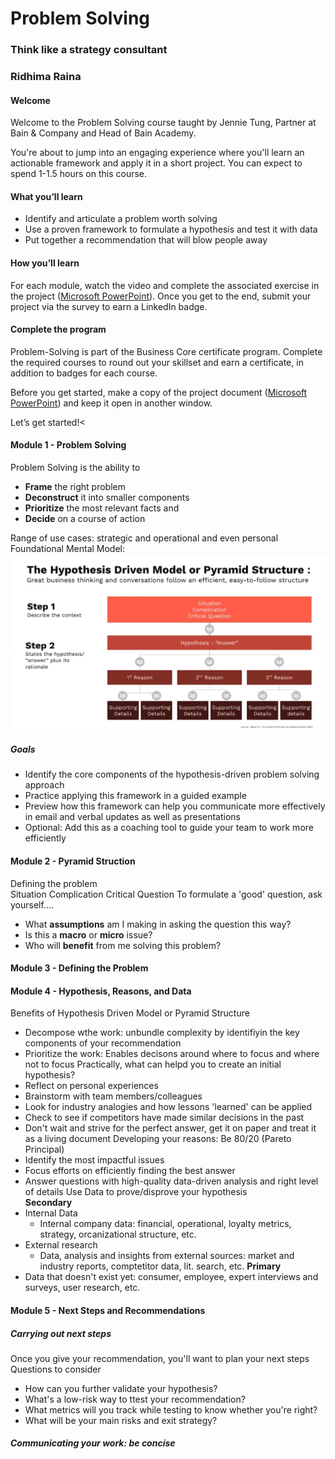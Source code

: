 # Problem Solving
### Think like a strategy consultant
### Ridhima Raina

#### Welcome

Welcome to the Problem Solving course taught by Jennie Tung, Partner at Bain & Company and Head of Bain Academy.

You're about to jump into an engaging experience where you'll learn an actionable framework and apply it in a short project. You can expect to spend 1-1.5 hours on this course.

#### What you’ll learn
- Identify and articulate a problem worth solving
- Use a proven framework to formulate a hypothesis and test it with data
- Put together a recommendation that will blow people away


#### How you’ll learn
For each module, watch the video and complete the associated exercise in the project ([Microsoft PowerPoint](https://media.sectionschool.com/courses/problem-solving/Problem_Solving_Project.pptx)). Once you get to the end, submit your project via the survey to earn a LinkedIn badge.

#### Complete the program
Problem-Solving is part of the Business Core certificate program. Complete the required courses to round out your skillset and earn a certificate, in addition to badges for each course.

Before you get started, make a copy of the project document ([Microsoft PowerPoint](https://media.sectionschool.com/courses/problem-solving/Problem_Solving_Project.pptx)) and keep it open in another window. 

Let’s get started!<

#### Module 1 - Problem Solving
Problem Solving is the ability to
- **Frame** the right problem
- **Deconstruct** it into smaller components
- **Prioritize** the most relevant facts and
- **Decide** on a course of action

Range of use cases: strategic and operational and even personal<br>
Foundational Mental Model:<img src="sc3.png" alt="Alt text" title="Optional title"><br>
##### Goals
- Identify the core components of the hypothesis-driven problem solving approach
- Practice applying this framework in a guided example
- Preview how this framework can help you communicate more effectively in email and verbal updates as well as presentations
- Optional: Add this as a coaching tool to guide your team to work more efficiently
#### Module 2 - Pyramid Struction
Defining the problem<br>
Situation
Complication
Critical Question
To formulate a 'good' question, ask yourself....
- What **assumptions** am I making in asking the question this way?
- Is this a **macro** or **micro** issue?
- Who will **benefit** from me solving this problem?
#### Module 3 - Defining the Problem
#### Module 4 - Hypothesis, Reasons, and Data
Benefits of Hypothesis Driven Model or Pyramid Structure
- Decompose wthe work: unbundle complexity by identifiyin the key components of your recommendation
- Prioritize the work: Enables decisons around where to focus and where not to focus
Practically, what can helpd you to create an initial hypothesis?
- Reflect on personal experiences
- Brainstorm with team members/colleagues
- Look for industry analogies and how lessons 'learned' can be applied
- Check to see if competitors have made similar decisions in the past
- Don't wait and strive for the perfect answer, get it on paper and treat it as a living document
Developing your reasons: Be 80/20 (Pareto Principal)
- Identify the most impactful issues
- Focus efforts on efficiently finding the best answer
- Answer questions with high-quality data-driven analysis and right level of details
Use Data to prove/disprove your hypothesis<br>
**Secondary**<br>
- Internal Data
  - Internal company data: financial, operational, loyalty metrics, strategy, orcanizational structure, etc.
- External research
  - Data, analysis and insights from external sources: market and industry reports, comptetitor data, lit. search, etc.
**Primary**
- Data that doesn't exist yet: consumer, employee, expert interviews and surveys, user research, etc.
#### Module 5 - Next Steps and Recommendations
##### Carrying out next steps<br>
Once you give your recommendation, you'll want to plan your next steps<br>
Questions to consider
- How can you further validate your hypothesis?
- What's a low-risk way to ttest your recommendation?
- What metrics will you track while testing to know whether you're right?
- What will be your main risks and exit strategy?
##### Communicating your work: be concise


